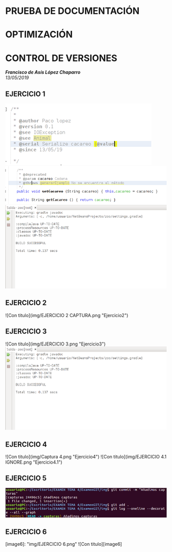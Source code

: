 # PRUEBA DE DOCUMENTACIÓN
# OPTIMIZACIÓN
# CONTROL DE VERSIONES   

***Francisco de Asís López Chaparro***  
*13/05/2019*  

## EJERCICIO 1
![Con titulo](img/EJERCICIO1.png "Ejercicio1")
![Con titulo](img/EJERCICIO1.1.png "Ejercicio1.1")
![Con titulo](img/EJERCICIO1.3.png "Ejercicio1.3")

## EJERCICIO 2
![Con titulo](img/EJERCICIO 2 CAPTURA.png "Ejercicio2")

## EJERCICIO 3

![Con titulo](img/EJERCICIO 3.png "Ejercicio3")
![Con titulo](img/EJERCICIO1.3.png "Ejercicio3.1")
## EJERCICIO 4
![Con titulo](img/Captura 4.png "Ejercicio4")
![Con titulo](img/EJERCICIO 4.1 IGNORE.png "Ejercicio4.1")

## EJERCICIO 5

![Con titulo](img/EJERCICIO5.png "Ejercicio 5")
## EJERCICIO 6

[image6]: "img/EJERCICIO 6.png"
![Con titulo][image6]


